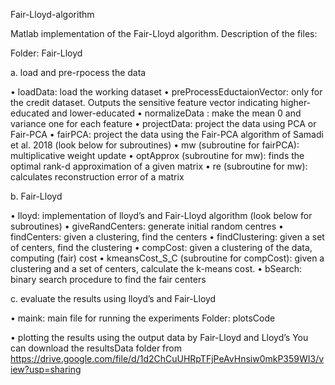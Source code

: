 Fair-Lloyd-algorithm

Matlab implementation of the Fair-Lloyd algorithm. Description of the files:

Folder: Fair-Lloyd

a.	load and pre-rpocess the data

•	loadData: load the working dataset
•	preProcessEductaionVector: only for the credit dataset. Outputs the sensitive feature vector indicating higher-educated and lower-educated
•	normalizeData : make the mean 0 and variance one for each feature
•	projectData: project the data using PCA or Fair-PCA
•	fairPCA: project the data using the Fair-PCA algorithm of Samadi et al. 2018 (look below for subroutines)
•	mw (subroutine for fairPCA): multiplicative weight update
•	optApprox (subroutine for mw): finds the optimal rank-d approximation of a given matrix
•	re (subroutine for mw): calculates reconstruction error of a matrix

b.	Fair-Lloyd


•	lloyd: implementation of lloyd’s and Fair-Lloyd algorithm (look below for subroutines)
•	giveRandCenters: generate initial random centres
•	findCenters: given a clustering, find the centers
•	findClustering: given a set of centers, find the clustering
•	compCost: given a clustering of the data, computing (fair) cost
•	kmeansCost_S_C (subroutine for compCost): given a clustering and a set of centers, calculate the k-means cost. 
•	bSearch: binary search procedure to find the fair centers

c.	evaluate the results using lloyd’s and Fair-Lloyd

•	maink: main file for running the experiments
Folder: plotsCode

•	plotting the results using the output data by Fair-Lloyd and Lloyd’s
You can download the resultsData folder from https://drive.google.com/file/d/1d2ChCuUHRpTFjPeAvHnsiw0mkP359WI3/view?usp=sharing
